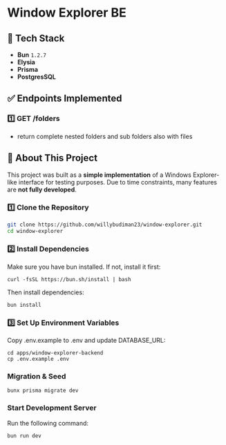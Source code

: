 # Window Explorer BE

## 🚀 Tech Stack
- **Bun** `1.2.7`
- **Elysia**
- **Prisma**
- **PostgresSQL**

## ✅ Endpoints Implemented
### 1️⃣ GET /folders
- return complete nested folders and sub folders also with files

## 📌 About This Project
This project was built as a **simple implementation** of a Windows Explorer-like interface for testing purposes. Due to time constraints, many features are **not fully developed**.

### 1️⃣ Clone the Repository
```sh
git clone https://github.com/willybudiman23/window-explorer.git
cd window-explorer
```

### 2️⃣ Install Dependencies
Make sure you have bun installed. If not, install it first:
```
curl -fsSL https://bun.sh/install | bash
```
Then install dependencies:
```
bun install
```

### 3️⃣ Set Up Environment Variables
Copy .env.example to .env and update DATABASE_URL:
```
cd apps/window-explorer-backend
cp .env.example .env
```
### Migration & Seed
```
bunx prisma migrate dev
```

### Start Development Server
Run the following command:
```
bun run dev